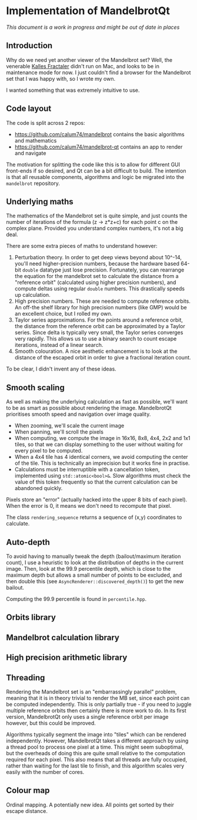 # Implementation of MandelbrotQt

*This document is a work in progress and might be out of date in places*

## Introduction

Why do we need yet another viewer of the Mandelbrot set? Well, the venerable [Kalles Fractaler](https://fraktaler.mathr.co.uk/) didn't run on Mac, and looks to be in maintenance mode for now. I just couldn't find a browser for the Mandelbrot set that I was happy with, so I wrote my own.

I wanted something that was extremely intuitive to use.

## Code layout

The code is split across 2 repos: 

- https://github.com/calum74/mandelbrot contains the basic algorithms and mathematics
- https://github.com/calum74/mandelbrot-qt contains an app to render and navigate

The motivation for splitting the code like this is to allow for different GUI front-ends if so desired, and Qt can be a bit difficult to build. The intention is that all reusable components, algorithms and logic be migrated into the `mandelbrot` repository.

## Underlying maths

The mathematics of the Mandelbrot set is quite simple, and just counts the number of iterations of the formula (z -> z*z+c) for each point c on the complex plane. Provided you understand complex numbers, it's not a big deal.

There are some extra pieces of maths to understand however:

1. Perturbation theory. In order to get deep views beyond about 10^-14, you'll need higher-precision numbers, because the hardware based 64-bit `double` datatype just lose precision. Fortunately, you can rearrange the equation for the mandelbrot set to calculate the distance from a "reference orbit" (calculated using higher precision numbers), and compute deltas using regular `double` numbers. This drastically speeds up calculation.
2. High precision numbers. These are needed to compute reference orbits. An off-the shelf library for high precision numbers (like GMP) would be an excellent choice, but I rolled my own.
3. Taylor series approximations. For the points around a reference orbit, the distance from the reference orbit can be approximated by a Taylor series. Since delta is typically very small, the Taylor series converges very rapidly. This allows us to use a binary search to count escape iterations, instead of a linear search.
4. Smooth colouration. A nice aesthetic enhancement is to look at the distance of the escaped orbit in order to give a fractional iteration count.

To be clear, I didn't invent any of these ideas.

## Smooth scaling

As well as making the underlying calculation as fast as possible, we'll want to be as smart as possible about rendering the image. MandelbrotQt prioritises smooth speed and navigation over image quality.

- When zooming, we'll scale the current image
- When panning, we'll scroll the pixels
- When computing, we compute the image in 16x16, 8x8, 4x4, 2x2 and 1x1 tiles, so that we can display something to the user without waiting for every pixel to be computed.
- When a 4x4 tile has 4 identical corners, we avoid computing the center of the tile. This is technically an imprecision but it works fine in practise.
- Calculations must be interruptible with a cancellation token, implemented using `std::atomic<bool>&`. Slow algorithms must check the value of this token frequently so that the current calculation can be abandoned quickly.

Pixels store an "error" (actually hacked into the upper 8 bits of each pixel). When the error is 0, it means we don't need to recompute that pixel.

The class `rendering_sequence` returns a sequence of (x,y) coordinates to calculate.

## Auto-depth

To avoid having to manually tweak the depth (bailout/maximum iteration count), I use a heuristic to look at the distribution of depths in the current image.
Then, look at the 99.9 percentile depth, which is close to the maximum depth but allows a small number of points to be excluded, and then double this (see `AsyncRenderer::discovered_depth()`) to get the new bailout.

Computing the 99.9 percentile is found in `percentile.hpp`.

## Orbits library

## Mandelbrot calculation library

## High precision arithmetic library

## Threading

Rendering the Mandelbrot set is an "embarrassingly parallel" problem, meaning that it is in theory trivial to render the MB set, since each point can be computed independently. This is only partially true - if you need to juggle multiple reference orbits then certainly there is more work to do. In its first version, MandelbrotQt only uses a single reference orbit per image however, but this could be improved.

Algorithms typically segment the image into "tiles" which can be rendered independently. However, MandelbrotQt takes a different approach by using a thread pool to process one pixel at a time. This might seem suboptimal, but the overheads of doing this are quite small relative to the computation required for each pixel. This also means that all threads are fully occupied, rather than waiting for the last tile to finish, and this algorithm scales very easily with the number of cores.

## Colour map

Ordinal mapping. A potentially new idea. All points get sorted by their escape distance.

